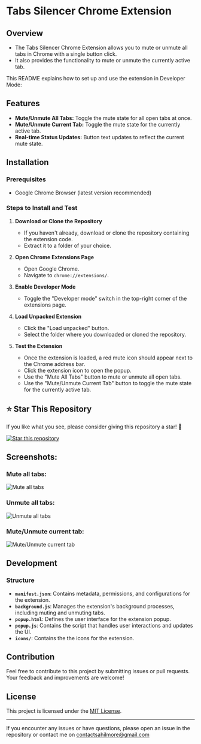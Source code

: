 # Tabs Silencer Chrome Extension

## Overview

- The Tabs Silencer Chrome Extension allows you to mute or unmute all tabs in Chrome with a single button click. 
- It also provides the functionality to mute or unmute the currently active tab. 

This README explains how to set up and use the extension in Developer Mode:

## Features

- **Mute/Unmute All Tabs:** Toggle the mute state for all open tabs at once.
- **Mute/Unmute Current Tab:** Toggle the mute state for the currently active tab.
- **Real-time Status Updates:** Button text updates to reflect the current mute state.

## Installation

### Prerequisites

- Google Chrome Browser (latest version recommended)

### Steps to Install and Test

1. **Download or Clone the Repository**

   - If you haven't already, download or clone the repository containing the extension code.
   - Extract it to a folder of your choice.

2. **Open Chrome Extensions Page**

   - Open Google Chrome.
   - Navigate to `chrome://extensions/`.

3. **Enable Developer Mode**

   - Toggle the "Developer mode" switch in the top-right corner of the extensions page.

4. **Load Unpacked Extension**

   - Click the "Load unpacked" button.
   - Select the folder where you downloaded or cloned the repository.

5. **Test the Extension**

   - Once the extension is loaded, a red mute icon should appear next to the Chrome address bar.
   - Click the extension icon to open the popup.
   - Use the "Mute All Tabs" button to mute or unmute all open tabs.
   - Use the "Mute/Unmute Current Tab" button to toggle the mute state for the currently active tab.

## ⭐ Star This Repository

If you like what you see, please consider giving this repository a star! 🌟

[![Star this repository](https://img.shields.io/github/stars/sahilmore-git/tabs-silencer?style=social)](https://github.com/sahilmore-git/tabs-silencer)

## Screenshots:
### Mute all tabs:
![Mute all tabs](https://github.com/user-attachments/assets/8fc46287-c392-4027-9d12-2e3a879660ce)
### Unmute all tabs:
![Unmute all tabs](https://github.com/user-attachments/assets/6165ccd9-d286-4492-a0d8-c779a74655ff)
### Mute/Unmute current tab:
![Mute/Unmute current tab](https://github.com/user-attachments/assets/354218d7-29c5-4a3c-a744-a018f3cb5f0a)


## Development

### Structure

- **`manifest.json`**: Contains metadata, permissions, and configurations for the extension.
- **`background.js`**: Manages the extension's background processes, including muting and unmuting tabs.
- **`popup.html`**: Defines the user interface for the extension popup.
- **`popup.js`**: Contains the script that handles user interactions and updates the UI.
- **`icons/`**: Contains the the icons for the extension.

## Contribution

Feel free to contribute to this project by submitting issues or pull requests. Your feedback and improvements are welcome!

## License

This project is licensed under the [MIT License](LICENSE).

---

If you encounter any issues or have questions, please open an issue in the repository or contact me on contactsahilmore@gmail.com
